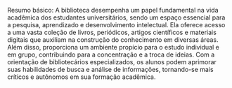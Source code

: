 Resumo básico: A biblioteca desempenha um papel fundamental na vida acadêmica dos estudantes universitários, sendo um espaço essencial para a pesquisa, aprendizado e desenvolvimento intelectual. Ela oferece acesso a uma vasta coleção de livros, periódicos, artigos científicos e materiais digitais que auxiliam na construção do conhecimento em diversas áreas. Além disso, proporciona um ambiente propício para o estudo individual e em grupo, contribuindo para a concentração e a troca de ideias. Com a orientação de bibliotecários especializados, os alunos podem aprimorar suas habilidades de busca e análise de informações, tornando-se mais críticos e autônomos em sua formação acadêmica.
